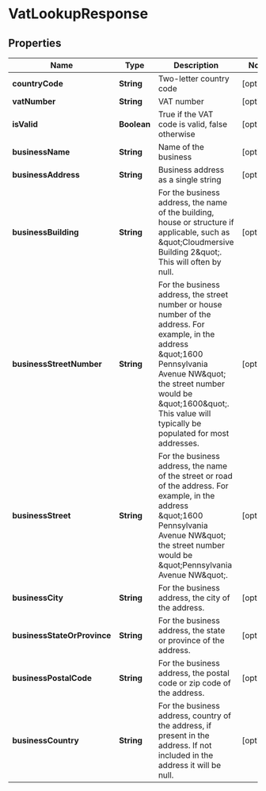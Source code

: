 

# VatLookupResponse

## Properties

Name | Type | Description | Notes
------------ | ------------- | ------------- | -------------
**countryCode** | **String** | Two-letter country code |  [optional]
**vatNumber** | **String** | VAT number |  [optional]
**isValid** | **Boolean** | True if the VAT code is valid, false otherwise |  [optional]
**businessName** | **String** | Name of the business |  [optional]
**businessAddress** | **String** | Business address as a single string |  [optional]
**businessBuilding** | **String** | For the business address, the name of the building, house or structure if applicable, such as \&quot;Cloudmersive Building 2\&quot;.  This will often by null. |  [optional]
**businessStreetNumber** | **String** | For the business address, the street number or house number of the address.  For example, in the address \&quot;1600 Pennsylvania Avenue NW\&quot; the street number would be \&quot;1600\&quot;.  This value will typically be populated for most addresses. |  [optional]
**businessStreet** | **String** | For the business address, the name of the street or road of the address.  For example, in the address \&quot;1600 Pennsylvania Avenue NW\&quot; the street number would be \&quot;Pennsylvania Avenue NW\&quot;. |  [optional]
**businessCity** | **String** | For the business address, the city of the address. |  [optional]
**businessStateOrProvince** | **String** | For the business address, the state or province of the address. |  [optional]
**businessPostalCode** | **String** | For the business address, the postal code or zip code of the address. |  [optional]
**businessCountry** | **String** | For the business address, country of the address, if present in the address.  If not included in the address it will be null. |  [optional]




